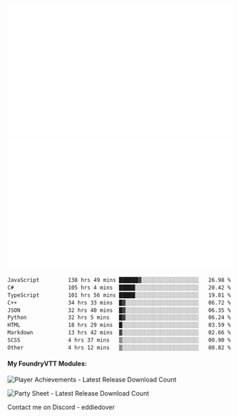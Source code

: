 
![](https://raw.githubusercontent.com/eddiedover/ghstats/master/generated/overview.svg)
![](https://raw.githubusercontent.com/eddiedover/ghstats/master/generated/languages.svg)

<!--START_SECTION:waka-->

```txt
JavaScript         138 hrs 49 mins ██████▓░░░░░░░░░░░░░░░░░░   26.98 %
C#                 105 hrs 4 mins  █████░░░░░░░░░░░░░░░░░░░░   20.42 %
TypeScript         101 hrs 56 mins █████░░░░░░░░░░░░░░░░░░░░   19.81 %
C++                34 hrs 33 mins  █▓░░░░░░░░░░░░░░░░░░░░░░░   06.72 %
JSON               32 hrs 40 mins  █▓░░░░░░░░░░░░░░░░░░░░░░░   06.35 %
Python             32 hrs 5 mins   █▓░░░░░░░░░░░░░░░░░░░░░░░   06.24 %
HTML               18 hrs 29 mins  █░░░░░░░░░░░░░░░░░░░░░░░░   03.59 %
Markdown           13 hrs 42 mins  ▓░░░░░░░░░░░░░░░░░░░░░░░░   02.66 %
SCSS               4 hrs 37 mins   ▒░░░░░░░░░░░░░░░░░░░░░░░░   00.90 %
Other              4 hrs 12 mins   ▒░░░░░░░░░░░░░░░░░░░░░░░░   00.82 %
```

<!--END_SECTION:waka-->

#### My FoundryVTT Modules:

  ![Player Achievements - Latest Release Download Count](https://img.shields.io/badge/dynamic/json?label=Player%20Achievements%20-%20Downloads@latest&query=assets%5B1%5D.download_count&url=https%3A%2F%2Fapi.github.com%2Frepos%2FEddieDover%2Ffvtt-player-achievements%2Freleases%2Flatest)

  ![Party Sheet - Latest Release Download Count](https://img.shields.io/badge/dynamic/json?label=Party%20Sheet%20-%20Downloads@latest&query=assets%5B1%5D.download_count&url=https%3A%2F%2Fapi.github.com%2Frepos%2FEddieDover%2Ffvtt-party-sheet%2Freleases%2Flatest)

<a rel="me" href="https://techhub.social/@EddieDover"></a>

Contact me on Discord - eddiedover
